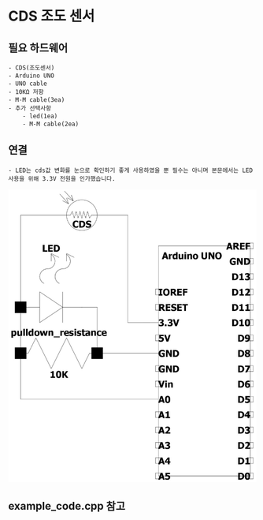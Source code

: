 ﻿# CDS 조도 센서

## 필요 하드웨어
	- CDS(조도센서)
	- Arduino UNO
	- UNO cable
	- 10K﻿Ω﻿ 저항
	- M-M cable(3ea)
	- 추가 선택사항
		- led(1ea)
		- M-M cable(2ea)

## 연결
	- ﻿LED는 cds값 변화를 눈으로 확인하기 좋게 사용하였을 뿐 필수는 아니며 본문에서는 LED사용을 위해 3.3V 전원을 인가했습니다.
![schematic](./schematic.jpg)

## example_code.cpp 참고